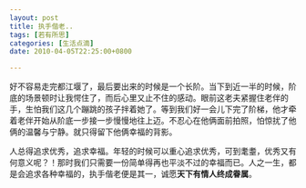 ```yaml
---
layout: post
title: 执手偕老..
tags: [若有所思]
categories: [生活点滴]
date: 2010-04-05T22:25:00+0800

---
```



好不容易走完都江堰了，最后要出来的时候是一个长阶。当下到近一半的时候，阶底的场景顿时让我愕住了，而后心里又止不住的感动。眼前这老夫紧握住老伴的手，生怕我们这几个蹦跳的孩子拌着她了。等到我们好一会儿下完了阶梯，他才牵着老伴开始从阶底一步接一步慢慢地往上迈。不忍心在他俩面前拍照，怕惊扰了他俩的温馨与宁静。就只得留下他俩幸福的背影。

人总得追求优秀，追求幸福。年轻的时候可以重心追求优秀，可到耄耋，优秀又有何意义呢？！那时我们只需要一份简单得再也平淡不过的幸福而已。人之一生，都是会追求各种幸福的，执手偕老便是其一，诚愿**天下有情人终成眷属**。